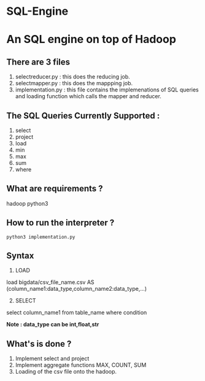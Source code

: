 # SQL-Engine
<h1>An SQL engine on top of Hadoop</h1>


<h2>There are 3 files</h2>

1. selectreducer.py : this does the reducing job.
2. selectmapper.py : this does the mappping job.
3. implementation.py : this file contains the implemenations of SQL queries and loading function which calls the mapper and reducer.

<h2>The SQL Queries Currently Supported :</h2>

1. select
2. project
3. load
4. min
5. max
6. sum
7. where 

<h2>What are requirements ?</h2>

hadoop
python3

<h2>How to run the interpreter ?</h2>

`python3 implementation.py`


<h2>Syntax </h2>

1. LOAD

load bigdata/csv_file_name.csv AS (column_name1:data_type,column_name2:data_type,...)

2. SELECT

select column_name1 from table_name where condition


**Note : data_type can be int,float,str** 


<h2>What's is done ?</h2>

1. Implement select and project
2. Implement aggregate functions MAX, COUNT, SUM
3. Loading of the csv file onto the hadoop.





    

